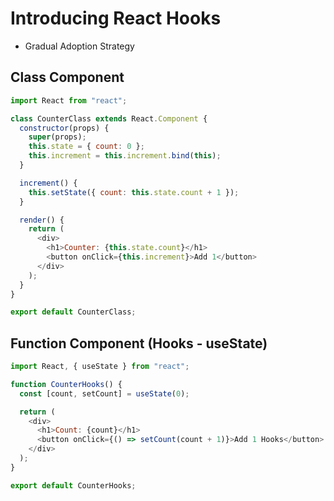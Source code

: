 # Introducing React Hooks

- Gradual Adoption Strategy

## Class Component

```js
import React from "react";

class CounterClass extends React.Component {
  constructor(props) {
    super(props);
    this.state = { count: 0 };
    this.increment = this.increment.bind(this);
  }

  increment() {
    this.setState({ count: this.state.count + 1 });
  }

  render() {
    return (
      <div>
        <h1>Counter: {this.state.count}</h1>
        <button onClick={this.increment}>Add 1</button>
      </div>
    );
  }
}

export default CounterClass;

```


## Function Component (Hooks - useState)

```js
import React, { useState } from "react";

function CounterHooks() {
  const [count, setCount] = useState(0);

  return (
    <div>
      <h1>Count: {count}</h1>
      <button onClick={() => setCount(count + 1)}>Add 1 Hooks</button>
    </div>
  );
}

export default CounterHooks;

```